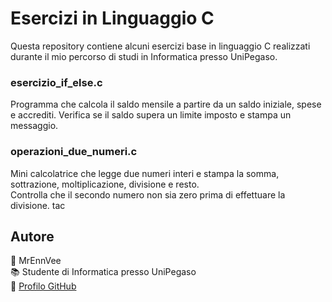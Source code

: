 # Esercizi in Linguaggio C

Questa repository contiene alcuni esercizi base in linguaggio C realizzati durante il mio percorso di studi in Informatica presso UniPegaso.

### esercizio_if_else.c
Programma che calcola il saldo mensile a partire da un saldo iniziale, spese e accrediti. Verifica se il saldo supera un limite imposto e stampa un messaggio.

### operazioni_due_numeri.c
Mini calcolatrice che legge due numeri interi e stampa la somma, sottrazione, moltiplicazione, divisione e resto.  
Controlla che il secondo numero non sia zero prima di effettuare la divisione.
tac

## Autore

👤 MrEnnVee  
📚 Studente di Informatica presso UniPegaso  
🔗 [Profilo GitHub](https://github.com/MrEnnVee)
